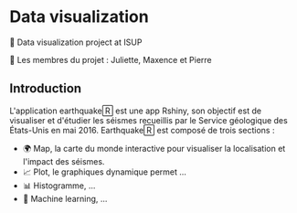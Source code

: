 # Data visualization
👀 Data visualization project at ISUP 

👾 Les membres du projet : Juliette, Maxence et Pierre

## Introduction
L'application earthquake🅁 est une app Rshiny, son objectif est de visualiser et d'étudier les séismes recueillis par le Service géologique des États-Unis en mai 2016. Earthquake🅁 est composé de trois sections : 
* 🌍 Map, la carte du monde interactive pour visualiser la localisation et l'impact des séismes.
* 📈 Plot, le graphiques dynamique permet ...
* 📊 Histogramme, ...
* 🤖 Machine learning, ...
